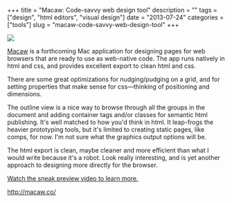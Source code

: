 +++
title = "Macaw: Code-savvy web design tool"
description = ""
tags = ["design", "html editors", "visual design"]
date = "2013-07-24"
categories = ["tools"]
slug = "macaw-code-savvy-web-design-tool"
+++


<div class="tool-screenshot mb1"><a href="http://macaw.co/"><img id="bluga-thumbnail-2660" class="bluga-thumbnail custom" src="/media/bluga/
wt522e556ae08c0_custom.jpg"/></a></div><p><a href="http://macaw.co/">Macaw</a> is a forthcoming Mac application for designing pages for web browsers that are ready to use as web-native code. The app runs natively in html and css, and provides excellent export to clean html and css.</p>

<p>There are some great optimizations for nudging/pudging on a grid, and for setting properties that make sense for css—thinking of positioning and dimensions.</p>

<p>The outline view is a nice way to browse through all the groups in the  document and adding container tags and/or classes for semantic html publishing. It's well matched to how you'd think in html. It leap-frogs the heavier prototyping tools, but it's limited to creating static pages, like comps, for now. I'm not sure what the graphics output options will be.</p>

<p>The html export is clean, maybe cleaner and more efficient than what I would write because it's a robot. Look really interesting, and is yet another approach to designing more directly for the browser.</p>

<p><a href="http://macaw.co/peek/">Watch the sneak preview video to learn more. </a></p>

  
<p><a href="http://macaw.co/">http://macaw.co/</a></p>
      
